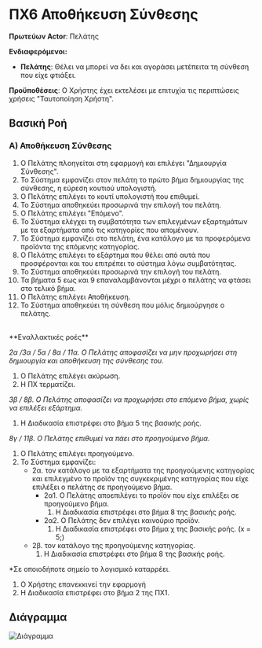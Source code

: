 # ΠΧ6 Αποθήκευση Σύνθεσης

**Πρωτεύων Actor**: Πελάτης 

**Ενδιαφερόμενοι:**
- **Πελάτης**:  Θέλει να μπορεί να δει και αγοράσει μετέπειτα τη σύνθεση που είχε φτιάξει.

**Προϋποθέσεις**: Ο Χρήστης έχει εκτελέσει με επιτυχία τις περιπτώσεις χρήσεις "Ταυτοποίηση Χρήστη". 

## Βασική Ροή

### Α) Αποθήκευση Σύνθεσης
1. Ο Πελάτης πλοηγείται στη εφαρμογή και επιλέγει "Δημιουργία Σύνθεσης".
2. Το Σύστημα εμφανίζει στον πελάτη το πρώτο βήμα δημιουργίας της σύνθεσης, η εύρεση κουτιού υπολογιστή.
3. Ο Πελάτης επιλέγει το κουτί υπολογιστή που επιθυμεί.
4. Το Σύστημα αποθηκεύει προσωρινά την επιλογή του πελάτη.
5. Ο Πελάτης επιλέγει "Επόμενο".
6. Το Σύστημα ελέγχει τη συμβατότητα των επιλεγμένων εξαρτημάτων με τα εξαρτήματα από τις κατηγορίες που απομένουν.
7. Το Σύστημα εμφανίζει στο πελάτη, ένα κατάλογο με τα προφερόμενα προϊόντα της επόμενης κατηγορίας.
8. Ο Πελάτης επιλέγει το εξάρτημα που θέλει από αυτά που προσφέρονται και του επιτρέπει το σύστημα λόγω συμβατότητας.
9. Το Σύστημα αποθηκεύει προσωρινά την επιλογή του πελάτη.
10. Τα βήματα 5 εως και 9 επαναλαμβάνονται μέχρι ο πελάτης να φτάσει στο τελικό βήμα.
11. Ο Πελάτης επιλέγει Αποθήκευση.
12. Το Σύστημα αποθηκεύει τη σύνθεση που μόλις δημιούργησε ο πελάτης.

</br>
**Εναλλακτικές ροές**

*2α /3α / 5α / 8α / 11α. Ο Πελάτης αποφασίζει να μην προχωρήσει στη δημιουργία και αποθήκευση της σύνθεσης του.*

1. Ο Πελάτης επιλέγει ακύρωση.
2. Η ΠΧ τερματίζει.

*3β / 8β. Ο Πελάτης αποφασίζει να προχωρήσει στο επόμενο βήμα, χωρίς να επιλέξει εξάρτημα.*

1. Η Διαδικασία επιστρέφει στο βήμα 5 της βασικής ροής.

*8γ / 11β. Ο Πελάτης επιθυμεί να πάει στο προηγούμενο βήμα.*

1. Ο Πελάτης επιλέγει προηγούμενο.
2. Το Σύστημα εμφανίζει:
    * 2α. τον κατάλογο με τα εξαρτήματα της προηγούμενης κατηγορίας και επιλεγμένο το προϊόν της συγκεκριμένης κατηγορίας που είχε επιλέξει ο πελάτης σε προηγούμενο βήμα.
        * 2α1. Ο Πελάτης αποεπιλέγει το προϊόν που είχε επιλέξει σε προηγούμενο βήμα.
             1. Η Διαδικασία επιστρέφει στο βήμα 8 της βασικής ροής.
        * 2α2. Ο Πελάτης δεν επιλέγει καινούριο προϊόν.
            1. Η Διαδικασία επιστρέφει στο βήμα χ της βασικής ροής.  (x = 5;)
    * 2β. τον κατάλογο της προηγούμενης κατηγορίας.
        1. Η Διαδικασία επιστρέφει στο βήμα 8 της βασικής ροής.


*Σε οποιοδήποτε σημείο το λογισμικό καταρρέει.
1. Ο Χρήστης επανεκκινεί την εφαρμογή 
2. Η Διαδικασία επιστρέφει στο βήμα 2 της ΠΧ1.

## Διάγραμμα
![Διάγραμμα]()